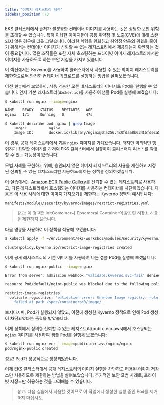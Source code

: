 ```yaml
---
title: "이미지 레지스트리 제한"
sidebar_position: 73
---
```


EKS 클러스터에서 출처가 불분명한 컨테이너 이미지를 사용하는 것은 상당한 보안 위험을 초래할 수 있습니다. 특히 이러한 이미지들이 공통 취약점 및 노출(CVE)에 대해 스캔되지 않은 경우에 더욱 그렇습니다. 이러한 위험을 완화하고 취약점 악용의 위협을 줄이기 위해서는 컨테이너 이미지가 신뢰할 수 있는 레지스트리에서 제공되는지 확인하는 것이 중요합니다. 많은 조직들은 또한 자체 호스팅하는 프라이빗 이미지 레지스트리에서만 이미지를 사용하도록 하는 보안 지침을 가지고 있습니다.

이 섹션에서는 Kyverno를 사용하여 클러스터에서 사용할 수 있는 이미지 레지스트리를 제한함으로써 안전한 컨테이너 워크로드를 실행하는 방법을 살펴보겠습니다.

이전 실습에서 보았듯이, 사용 가능한 모든 레지스트리의 이미지로 Pod를 실행할 수 있습니다. 먼저 기본 레지스트리(`docker.io`)를 사용하여 샘플 Pod를 실행해 보겠습니다:

```bash
$ kubectl run nginx --image=nginx

NAME    READY   STATUS    RESTARTS   AGE
nginx   1/1     Running   0          47s

$ kubectl describe pod nginx | grep Image
    Image:          nginx
    Image ID:       docker.io/library/nginx@sha256:4c0fdaa8b6341bfdeca5f18f7837462c80cff90527ee35ef185571e1c327beac
```

이 경우, 공개 레지스트리에서 기본 `nginx` 이미지를 가져왔습니다. 하지만 악의적인 행위자가 취약한 이미지를 가져와 EKS 클러스터에서 실행하여 클러스터의 리소스를 악용할 수 있는 가능성이 있습니다.

모범 사례를 구현하기 위해, 승인되지 않은 이미지 레지스트리의 사용을 제한하고 지정된 신뢰할 수 있는 레지스트리만 사용하도록 하는 정책을 정의하겠습니다.

이 실습에서는 [Amazon ECR Public Gallery](https://public.ecr.aws/)를 신뢰할 수 있는 레지스트리로 사용하고, 다른 레지스트리에서 호스팅되는 이미지를 사용하는 컨테이너를 차단하겠습니다. 다음은 이 사용 사례에 대한 이미지 가져오기를 제한하는 Kyverno 정책의 예시입니다:

```file
manifests/modules/security/kyverno/images/restrict-registries.yaml
```

> 참고: 이 정책은 InitContainer나 Ephemeral Container의 참조된 저장소 사용을 제한하지 않습니다.

다음 명령을 사용하여 이 정책을 적용해 보겠습니다:

```bash
$ kubectl apply -f ~/environment/eks-workshop/modules/security/kyverno/images/restrict-registries.yaml

clusterpolicy.kyverno.io/restrict-image-registries created
```

이제 공개 레지스트리의 기본 이미지를 사용하여 다른 샘플 Pod를 실행해 보겠습니다:

```bash expectError=true
$ kubectl run nginx-public --image=nginx

Error from server: admission webhook "validate.kyverno.svc-fail" denied the request:

resource Pod/default/nginx-public was blocked due to the following policies

restrict-image-registries:
  validate-registries: 'validation error: Unknown Image registry. rule validate-registries
    failed at path /spec/containers/0/image/'
```

보시다시피, Pod가 실행되지 않았고, 이전에 생성한 Kyverno 정책으로 인해 Pod 생성이 차단되었다는 출력을 받았습니다.

이제 정책에서 정의한 신뢰할 수 있는 레지스트리(public.ecr.aws)에서 호스팅되는 `nginx` 이미지를 사용하여 샘플 Pod를 실행해 보겠습니다:

```bash
$ kubectl run nginx-ecr --image=public.ecr.aws/nginx/nginx
pod/nginx-public created
```

성공! Pod가 성공적으로 생성되었습니다.

이제 EKS 클러스터에서 공개 레지스트리의 이미지 실행을 차단하고 허용된 이미지 저장소만 사용하도록 제한하는 방법을 살펴보았습니다. 추가적인 보안 모범 사례로, 프라이빗 저장소만 허용하는 것을 고려해볼 수 있습니다.

> 참고: 다음 실습에서 사용할 것이므로 이 작업에서 생성한 실행 중인 Pod를 제거하지 마십시오.